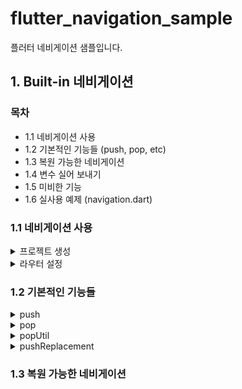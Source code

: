 # flutter_navigation_sample

플러터 네비게이션 샘플입니다.

## 1. Built-in 네비게이션

### 목차

<ul>
  <li>1.1 네비게이션 사용</li>
  <li>1.2 기본적인 기능들 (push, pop, etc)</li>
  <li>1.3 복원 가능한 네비게이션</li>
  <li>1.4 변수 실어 보내기</li>
  <li>1.5 미비한 기능</li>
  <li>1.6 실사용 예제 (navigation.dart)</li>
</ul>

### 1.1 네비게이션 사용

<details>
<summary>프로젝트 생성</summary>

  ```sh
  flutter create flutter_navigation_sample
  ```
</details>

<details>
<summary>라우터 설정</summary>

  ```dart
  return MaterialApp(
    initialRoute: 'home',
    routes: {
      'settings': (context) => const Settings(title: '설정'),
      'home': (context) => const Home(title: '홈'),
    },
  );
  ```
</details>


### 1.2 기본적인 기능들

<details>
<summary>push</summary>

  화면 이동시 사용. 스택으로 화면을 쌓음.

  ```dart
  Navigator.of(context).push(
    MaterialPageRoute(
      builder: (context) => const Settings(title: '설정'),
    ),
  );
  ```

  <details>
  <summary>Named route</summary>

  ```dart
  Navigator.of(context).pushNamed('settings');
  ```
  </details>
</details>

<details>
<summary>pop</summary>

  뒤로가기. 현재 화면을 날림.

  ```dart
  Navigator.of(context).pop();
  ```
</details>

<details>
<summary>popUtil</summary>

  [React Navigation reset](https://reactnavigation.org/docs/navigation-prop/#reset)과 유사함.

  ```dart
  Navigator.popUntil(
    context,
    (route) {
      return route.settings.name == '/$routeName';
    },
  );
  ```

  ```dart
  Navigator.of(context).popUntil((route) => route.isFirst);
  ```
</details>

<details>
<summary>pushReplacement</summary>

  화면 이동시 사용. 현재 화면을 비우고 넘어감. [React Navigation replace](https://reactnavigation.org/docs/stack-actions/#replace)와 유사함.

  ```dart
  Navigator.pushReplacement<T, TO>(
    context,
    MaterialPageRoute(
      builder: (context) => screen,
    ),
  );
  ```

  <details>
  <summary>Named route</summary>

  ```dart
  Navigator.of(context).pushReplacementNamed('/$routeName', arguments: arguments);
  ```
  </details>
</details>


### 1.3 복원 가능한 네비게이션
